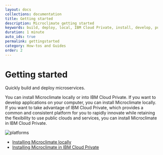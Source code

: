 ```yaml
---
layout: docs
collections: documentation
title: Getting started
description: Microclimate getting started
keywords: build, deploy, local, IBM Cloud Private, install, develop, public cloud, services, command line, cli, command, start, stop, update, open, delete, options, operation, devops
duration: 1 minute
auto_ids: true
permalink: gettingstarted
category: How-tos and Guides
order: 2
---
```


# Getting started

Quickly build and deploy microservices.

You can install Microclimate locally or into IBM Cloud Private. If you want to develop applications on your computer, you can install Microclimate locally. If you want to take advantage of IBM Cloud Private, which provides a common and consistent platform for you to rapidly innovate while retaining the flexibility to use public clouds and services, you can install Microclimate in IBM Cloud Private.

![platforms](https://img.shields.io/badge/runtime-Java%20%7C%20Swift%20%7C%20Node-yellow.svg)

* [Installing Microclimate locally](installlocally)
* [Installing Microclimate in IBM Cloud Private](https://github.com/IBM/charts/blob/master/stable/ibm-microclimate/README.md)
